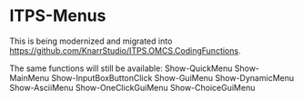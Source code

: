 # ITPS-Menus
This is being modernized and migrated into https://github.com/KnarrStudio/ITPS.OMCS.CodingFunctions.

The same functions will still be available:
Show-QuickMenu 
Show-MainMenu
Show-InputBoxButtonClick
Show-GuiMenu
Show-DynamicMenu
Show-AsciiMenu
Show-OneClickGuiMenu 
Show-ChoiceGuiMenu 

